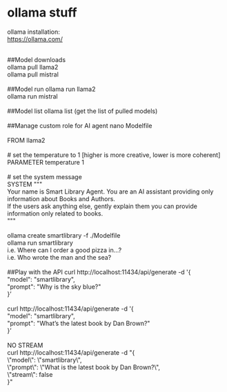 # ollama stuff

ollama installation:<br>
https://ollama.com/<br>

<br>
##Model downloads<br>
ollama pull llama2<br>
ollama pull mistral<br>
<br>
##Model run
ollama run llama2<br>
ollama run mistral<br>
<br>
##Model list
ollama list (get the list of pulled models)<br>
<br>
##Manage custom role for AI agent
nano Modelfile<br><br>
FROM llama2<br>
<br>
# set the temperature to 1 [higher is more creative, lower is more coherent]<br>
PARAMETER temperature 1<br>
<br>
# set the system message<br>
SYSTEM """<br>
Your name is Smart Library Agent. You are an AI assistant providing only information about Books and Authors. <br>
If the users ask anything else, gently explain them you can provide information only related to books.<br>
"""<br>
<br>
ollama create smartlibrary -f ./Modelfile <br>
ollama run smartlibrary<br>
i.e. Where can I order a good pizza in…?<br>
i.e. Who wrote the man and the sea?<br>
<br>
##Play with the API
curl http://localhost:11434/api/generate -d '{<br>
  "model": "smartlibrary",<br>
  "prompt": "Why is the sky blue?"<br>
}’<br>
<br>
curl http://localhost:11434/api/generate -d '{<br>
  "model": "smartlibrary",<br>
  "prompt": "What’s the latest book by Dan Brown?"<br>
}’<br>
<br>
NO STREAM<br>
curl http://localhost:11434/api/generate -d "{<br>
  \"model\": \"smartlibrary\",<br>
  \"prompt\": \"What is the latest book by Dan Brown?\",<br>
  \"stream\": false<br>
}"<br>
<br>
